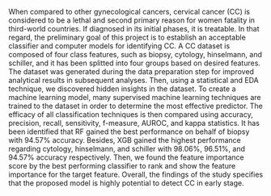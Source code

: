 When compared to other gynecological cancers, cervical cancer (CC) is considered to be a lethal and second primary reason for women fatality in third-world countries. If diagnosed in its initial phases, it is treatable. In that regard, the preliminary goal of this project is to establish an acceptable classifier and computer models for identifying CC. A CC dataset is composed of four class features, such as biopsy, cytology, hinselmann, and schiller, and it has been splitted into four groups based on desired features. The dataset was generated during the data preparation step for improved analytical results in subsequent analyses. Then, using a statistical and EDA technique, we discovered hidden insights in the dataset. To create a machine learning model, many supervised machine learning techniques are trained to the dataset in order to determine the most effective predictor. The efficacy of all classification techniques is then compared using accuracy, precision, recall, sensitivity, f-measure, AUROC, and kappa statistics. It has been identified that RF gained the best performance on behalf of biopsy with 94.57% accuracy. Besides, XGB gained the highest performance regarding cytology, hinselmann, and schiller with 98.06%, 96.51%, and 94.57% accuracy respectively. Then, we found the feature importance score by the best performing classifier to rank and show the feature importance for the target feature. Overall, the findings of the study specifies that the proposed model is highly potential to detect CC in early stage.
